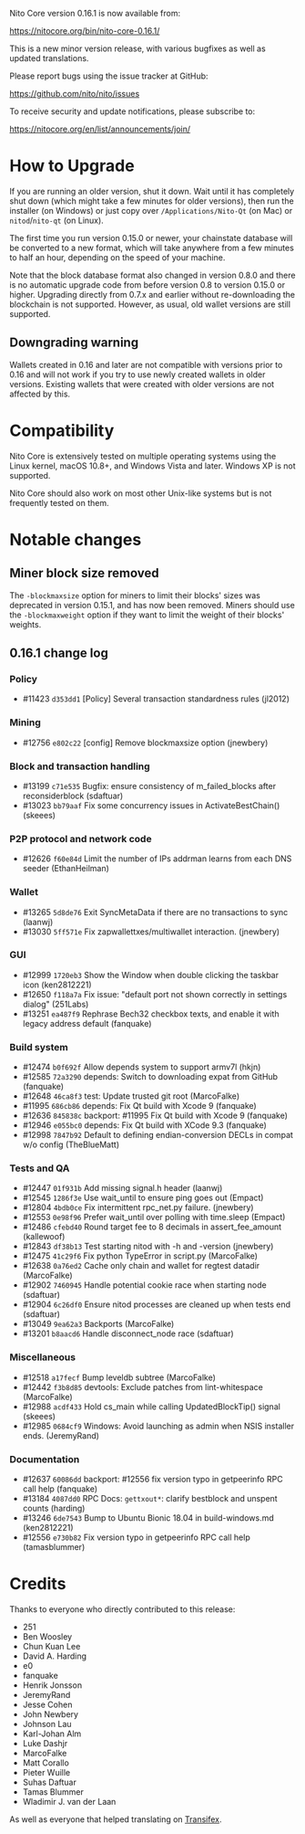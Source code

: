 Nito Core version 0.16.1 is now available from:

  <https://nitocore.org/bin/nito-core-0.16.1/>

This is a new minor version release, with various bugfixes
as well as updated translations.

Please report bugs using the issue tracker at GitHub:

  <https://github.com/nito/nito/issues>

To receive security and update notifications, please subscribe to:

  <https://nitocore.org/en/list/announcements/join/>

How to Upgrade
==============

If you are running an older version, shut it down. Wait until it has completely
shut down (which might take a few minutes for older versions), then run the
installer (on Windows) or just copy over `/Applications/Nito-Qt` (on Mac)
or `nitod`/`nito-qt` (on Linux).

The first time you run version 0.15.0 or newer, your chainstate database will be converted to a
new format, which will take anywhere from a few minutes to half an hour,
depending on the speed of your machine.

Note that the block database format also changed in version 0.8.0 and there is no
automatic upgrade code from before version 0.8 to version 0.15.0 or higher. Upgrading
directly from 0.7.x and earlier without re-downloading the blockchain is not supported.
However, as usual, old wallet versions are still supported.

Downgrading warning
-------------------

Wallets created in 0.16 and later are not compatible with versions prior to 0.16
and will not work if you try to use newly created wallets in older versions. Existing
wallets that were created with older versions are not affected by this.

Compatibility
==============

Nito Core is extensively tested on multiple operating systems using
the Linux kernel, macOS 10.8+, and Windows Vista and later. Windows XP is not supported.

Nito Core should also work on most other Unix-like systems but is not
frequently tested on them.

Notable changes
===============

Miner block size removed
------------------------

The `-blockmaxsize` option for miners to limit their blocks' sizes was
deprecated in version 0.15.1, and has now been removed. Miners should use the
`-blockmaxweight` option if they want to limit the weight of their blocks'
weights.

0.16.1 change log
------------------

### Policy
- #11423 `d353dd1` [Policy] Several transaction standardness rules (jl2012)

### Mining
- #12756 `e802c22` [config] Remove blockmaxsize option (jnewbery)

### Block and transaction handling
- #13199 `c71e535` Bugfix: ensure consistency of m_failed_blocks after reconsiderblock (sdaftuar)
- #13023 `bb79aaf` Fix some concurrency issues in ActivateBestChain() (skeees)

### P2P protocol and network code
- #12626 `f60e84d` Limit the number of IPs addrman learns from each DNS seeder (EthanHeilman)

### Wallet
- #13265 `5d8de76` Exit SyncMetaData if there are no transactions to sync (laanwj)
- #13030 `5ff571e` Fix zapwallettxes/multiwallet interaction. (jnewbery)

### GUI
- #12999 `1720eb3` Show the Window when double clicking the taskbar icon (ken2812221)
- #12650 `f118a7a` Fix issue: "default port not shown correctly in settings dialog" (251Labs)
- #13251 `ea487f9` Rephrase Bech32 checkbox texts, and enable it with legacy address default (fanquake)

### Build system
- #12474 `b0f692f` Allow depends system to support armv7l (hkjn)
- #12585 `72a3290` depends: Switch to downloading expat from GitHub (fanquake)
- #12648 `46ca8f3` test: Update trusted git root (MarcoFalke)
- #11995 `686cb86` depends: Fix Qt build with Xcode 9 (fanquake)
- #12636 `845838c` backport: #11995 Fix Qt build with Xcode 9 (fanquake)
- #12946 `e055bc0` depends: Fix Qt build with XCode 9.3 (fanquake)
- #12998 `7847b92` Default to defining endian-conversion DECLs in compat w/o config (TheBlueMatt)

### Tests and QA
- #12447 `01f931b` Add missing signal.h header (laanwj)
- #12545 `1286f3e` Use wait_until to ensure ping goes out (Empact)
- #12804 `4bdb0ce` Fix intermittent rpc_net.py failure. (jnewbery)
- #12553 `0e98f96` Prefer wait_until over polling with time.sleep (Empact)
- #12486 `cfebd40` Round target fee to 8 decimals in assert_fee_amount (kallewoof)
- #12843 `df38b13` Test starting nitod with -h and -version (jnewbery)
- #12475 `41c29f6` Fix python TypeError in script.py (MarcoFalke)
- #12638 `0a76ed2` Cache only chain and wallet for regtest datadir (MarcoFalke)
- #12902 `7460945` Handle potential cookie race when starting node (sdaftuar)
- #12904 `6c26df0` Ensure nitod processes are cleaned up when tests end (sdaftuar)
- #13049 `9ea62a3` Backports (MarcoFalke)
- #13201 `b8aacd6` Handle disconnect_node race (sdaftuar)

### Miscellaneous
- #12518 `a17fecf` Bump leveldb subtree (MarcoFalke)
- #12442 `f3b8d85` devtools: Exclude patches from lint-whitespace (MarcoFalke)
- #12988 `acdf433` Hold cs_main while calling UpdatedBlockTip() signal (skeees)
- #12985 `0684cf9` Windows: Avoid launching as admin when NSIS installer ends. (JeremyRand)

### Documentation
- #12637 `60086dd` backport: #12556 fix version typo in getpeerinfo RPC call help (fanquake)
- #13184 `4087dd0` RPC Docs: `gettxout*`: clarify bestblock and unspent counts (harding)
- #13246 `6de7543` Bump to Ubuntu Bionic 18.04 in build-windows.md (ken2812221)
- #12556 `e730b82` Fix version typo in getpeerinfo RPC call help (tamasblummer)

Credits
=======

Thanks to everyone who directly contributed to this release:

- 251
- Ben Woosley
- Chun Kuan Lee
- David A. Harding
- e0
- fanquake
- Henrik Jonsson
- JeremyRand
- Jesse Cohen
- John Newbery
- Johnson Lau
- Karl-Johan Alm
- Luke Dashjr
- MarcoFalke
- Matt Corallo
- Pieter Wuille
- Suhas Daftuar
- Tamas Blummer
- Wladimir J. van der Laan

As well as everyone that helped translating on [Transifex](https://www.transifex.com/projects/p/nito/).
